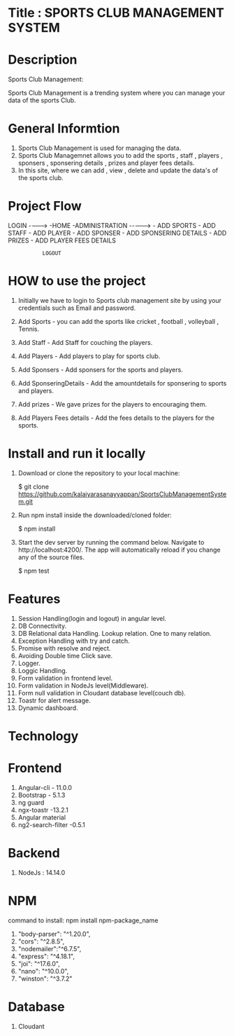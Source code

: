 # Title : SPORTS CLUB MANAGEMENT SYSTEM


# Description

Sports Club Management:

Sports Club Management is a trending system where you can manage your data of the sports Club.

# General Informtion

1. Sports Club Management is used for managing the data.
2. Sports Club Managemnet allows  you to add the sports , staff , players , sponsers , sponsering details , prizes and player fees details.
3. In this site, where we can add , view , delete and update the data's of the sports club.

# Project Flow

 LOGIN ----> -HOME
             -ADMINISTRATION -----> - ADD SPORTS
                                    - ADD STAFF
                                    - ADD PLAYER
                                    - ADD SPONSER
                                    - ADD SPONSERING DETAILS
                                    - ADD PRIZES
                                    - ADD PLAYER FEES DETAILS
                                    
               LOGOUT
             
  # HOW to use the project
  
  1. Initially we have to login to Sports club management site by using your credentials such as Email and password.
  
  2. Add Sports - you can add the sports like cricket , football , volleyball , Tennis.
  3. Add Staff -  Add Staff for couching the players.
  4. Add Players - Add players to play for sports club.
  5. Add Sponsers - Add sponsers for the sports and players.
  6. Add SponseringDetails - Add the amountdetails for sponsering to sports and players.
  7. Add prizes - We gave prizes for  the players to encouraging them.
  8. Add Players Fees details - Add the fees details to the players for the sports.
  
  # Install and run it locally

1.  Download or clone the repository to your local machine:

    $ git clone https://github.com/kalaiyarasanayyappan/SportsClubManagementSystem.git

2.  Run npm install inside the downloaded/cloned folder:

    $ npm install

3.  Start the dev server by running the command below. Navigate to http://localhost:4200/.
    The app will automatically reload if you change any of the source files.

    $ npm test

# Features

1. Session Handling(login and logout) in angular level.
2. DB Connectivity.
3. DB Relational data Handling.
   Lookup relation.
   One to many relation.
4. Exception Handling with try and catch.
5. Promise with resolve and reject.
6. Avoiding Double time Click save.
7. Logger.
8. Loggic Handling.
9. Form validation in frontend level.
10. Form validation in NodeJs level(Middleware).
11. Form null validation in Cloudant database level(couch db).
12. Toastr for alert message.
13. Dynamic dashboard.

# Technology

# Frontend 

1. Angular-cli - 11.0.0
2. Bootstrap - 5.1.3
3. ng guard 
4. ngx-toastr -13.2.1
5. Angular material
6. ng2-search-filter -0.5.1

# Backend

1. NodeJs : 14.14.0

# NPM

command to install: npm install npm-package_name

1. "body-parser": "^1.20.0",
2. "cors": "^2.8.5",
3. "nodemailer":"^6.7.5",
4. "express": "^4.18.1",
5. "joi": "^17.6.0",
6. "nano": "^10.0.0",
7. "winston": "^3.7.2"

# Database

1. Cloudant

  
  
